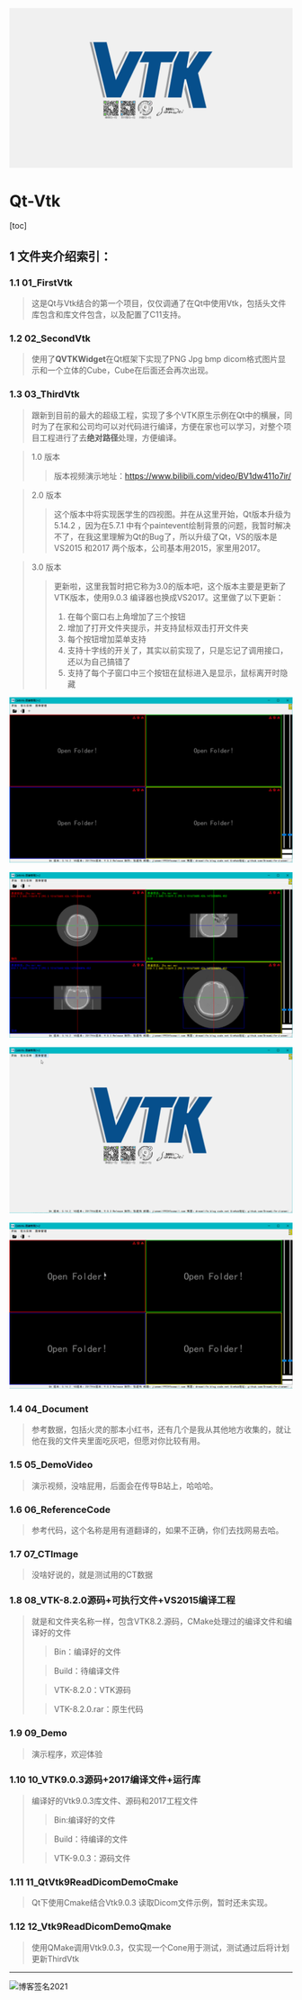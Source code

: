 ![background](https://raw.githubusercontent.com/DreamLife-Jianwei/CSDNResources/master/20210709155203.png)

# Qt-Vtk

[toc]

## 1 文件夹介绍索引：

### 1.1 01_FirstVtk

> 这是Qt与Vtk结合的第一个项目，仅仅调通了在Qt中使用Vtk，包括头文件库包含和库文件包含，以及配置了C11支持。

### 1.2 02_SecondVtk

> 使用了**QVTKWidget**在Qt框架下实现了PNG Jpg bmp dicom格式图片显示和一个立体的Cube，Cube在后面还会再次出现。

### 1.3 03_ThirdVtk

> 跟新到目前的最大的超级工程，实现了多个VTK原生示例在Qt中的横展，同时为了在家和公司均可以对代码进行编译，方便在家也可以学习，对整个项目工程进行了去**绝对路径**处理，方便编译。

> 1.0 版本
>
> > 版本视频演示地址：https://www.bilibili.com/video/BV1dw411o7ir/

> 2.0 版本
>
> > 这个版本中将实现医学生的四视图。并在从这里开始，Qt版本升级为5.14.2 ，因为在5.7.1 中有个paintevent绘制背景的问题，我暂时解决不了，在我这里理解为Qt的Bug了，所以升级了Qt，VS的版本是VS2015 和2017 两个版本，公司基本用2015，家里用2017。

> 3.0 版本
>
> > 更新啦，这里我暂时把它称为3.0的版本吧，这个版本主要是更新了VTK版本，使用9.0.3 编译器也换成VS2017。这里做了以下更新：
> >
> > 1. 在每个窗口右上角增加了三个按钮
> > 2. 增加了打开文件夹提示，并支持鼠标双击打开文件夹
> > 3. 每个按钮增加菜单支持
> > 4. 支持十字线的开关了，其实以前实现了，只是忘记了调用接口，还以为自己搞错了
> > 5. 支持了每个子窗口中三个按钮在鼠标进入是显示，鼠标离开时隐藏

![image-20210810160942220](https://raw.githubusercontent.com/DreamLife-Jianwei/CSDNResources/master/20210810160942.png)

![image-20210810161006881](https://raw.githubusercontent.com/DreamLife-Jianwei/CSDNResources/master/20210810161007.png)

![演示动画](https://raw.githubusercontent.com/DreamLife-Jianwei/CSDNResources/master/20210810161534.gif)

![按钮动态显示，十字线开关](https://raw.githubusercontent.com/DreamLife-Jianwei/CSDNResources/master/20210811104651.gif)

### 1.4 04_Document

> 参考数据，包括火灵的那本小红书，还有几个是我从其他地方收集的，就让他在我的文件夹里面吃灰吧，但愿对你比较有用。

### 1.5 05_DemoVideo

> 演示视频，没啥屁用，后面会在传导B站上，哈哈哈。

### 1.6 06_ReferenceCode

> 参考代码，这个名称是用有道翻译的，如果不正确，你们去找网易去哈。

### 1.7 07_CTImage

> 没啥好说的，就是测试用的CT数据

### 1.8 08_VTK-8.2.0源码+可执行文件+VS2015编译工程

> 就是和文件夹名称一样，包含VTK8.2.源码，CMake处理过的编译文件和编译好的文件
>
> > Bin：编译好的文件
>
> > Build：待编译文件
>
> > VTK-8.2.0：VTK源码
>
> > VTK-8.2.0.rar：原生代码

### 1.9 09_Demo

> 演示程序，欢迎体验

### 1.10 10_VTK9.0.3源码+2017编译文件+运行库

> 编译好的Vtk9.0.3库文件、源码和2017工程文件
>
> > Bin:编译好的文件
>
> > Build：待编译的文件
>
> > VTK-9.0.3：源码文件

### 1.11 11_QtVtk9ReadDicomDemoCmake

> Qt下使用Cmake结合Vtk9.0.3 读取Dicom文件示例，暂时还未实现。

### 1.12 12_Vtk9ReadDicomDemoQmake

> 使用QMake调用Vtk9.0.3，仅实现一个Cone用于测试，测试通过后将计划更新ThirdVtk



---

![博客签名2021](https://img-blog.csdnimg.cn/20210314131118350.gif#pic_center)
